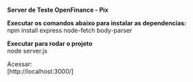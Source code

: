 <b>Server de Teste OpenFinance - Pix</b>

<b>Executar os comandos abaixo para instalar as dependencias:</b><br>
npm install express node-fetch body-parser

<b>Executar para rodar o projeto</b><br>
node server.js

Acessar:<br> [http://localhost:3000/]
